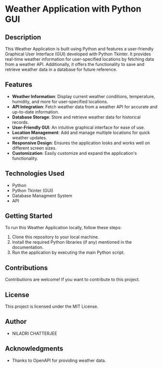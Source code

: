 # Weather Application with Python GUI

## Description

This Weather Application is built using Python and features a user-friendly Graphical User Interface (GUI) developed with Python Tkinter. It provides real-time weather information for user-specified locations by fetching data from a weather API. Additionally, it offers the functionality to save and retrieve weather data in a database for future reference.

## Features

- **Weather Information**: Display current weather conditions, temperature, humidity, and more for user-specified locations.
- **API Integration**: Fetch weather data from a weather API for accurate and up-to-date information.
- **Database Storage**: Store and retrieve weather data for historical records.
- **User-Friendly GUI**: An intuitive graphical interface for ease of use.
- **Location Management**: Add and manage multiple locations for quick weather updates.
- **Responsive Design**: Ensures the application looks and works well on different screen sizes.
- **Customization**: Easily customize and expand the application's functionality.

## Technologies Used

- Python
- Python Tkinter (GUI)
- Database Managment System
- API

## Getting Started

To run this Weather Application locally, follow these steps:

1. Clone this repository to your local machine.
2. Install the required Python libraries (if any) mentioned in the documentation.
3. Run the application by executing the main Python script.


## Contributions

Contributions are welcome! If you want to contribute to this project.

## License

This project is licensed under the MIT License.

## Author

- NILADRI CHATTERJEE

## Acknowledgments

- Thanks to OpenAPI for providing weather data.
